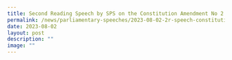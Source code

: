 ```yaml
---
title: Second Reading Speech by SPS on the Constitution Amendment No 2 Bill
permalink: /news/parliamentary-speeches/2023-08-02-2r-speech-constitution-amendment-no2-by-rahayu-mahzam/
date: 2023-08-02
layout: post
description: ""
image: ""
---
```


